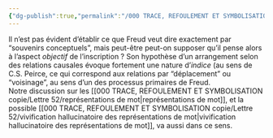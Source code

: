 ```yaml
---
{"dg-publish":true,"permalink":"/000 TRACE, REFOULEMENT ET SYMBOLISATION copie/Lettre 52/souvenirs conceptuels/","created":"2024-07-22T08:41:05.385-04:00","updated":"2025-08-22T21:49:01.131-04:00"}
---
```



Il n’est pas évident d’établir ce que Freud veut dire exactement par “souvenirs conceptuels”, mais peut-être peut-on supposer qu’il pense alors à l’aspect _objectif_ de l’inscription ? Son hypothèse d’un arrangement selon des relations causales évoque fortement une nature d’_indice_ (au sens de C.S. Peirce, ce qui correspond aux relations par “déplacement” ou “voisinage”, au sens d’un des processus primaires de Freud.  
Notre discussion sur les [[000 TRACE, REFOULEMENT ET SYMBOLISATION copie/Lettre 52/représentations de mot\|représentations de mot]], et la possible [[000 TRACE, REFOULEMENT ET SYMBOLISATION copie/Lettre 52/vivification hallucinatoire des représentations de mot\|vivification hallucinatoire des représentations de mot]], va aussi dans ce sens.